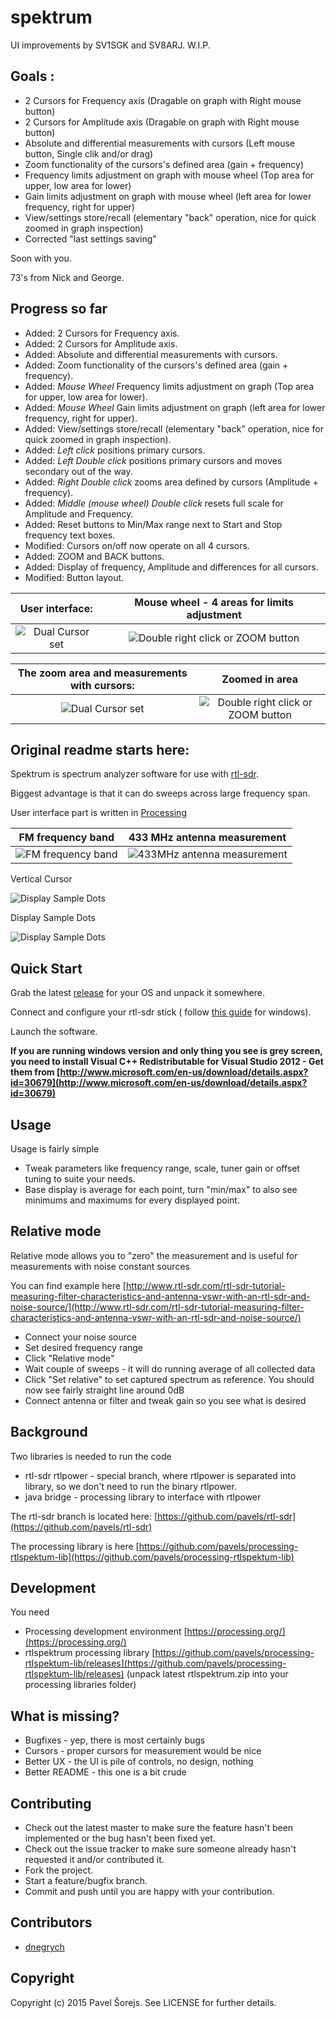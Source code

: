 spektrum
==========
UI improvements by SV1SGK and SV8ARJ. W.I.P.

Goals : 
-------
- 2 Cursors for Frequency axis (Dragable on graph with Right mouse button)
- 2 Cursors for Amplitude axis (Dragable on graph with Right mouse button)
- Absolute and differential measurements with cursors (Left mouse button, Single clik and/or drag)
- Zoom functionality of the cursors's defined area (gain + frequency)
- Frequency limits adjustment on graph with mouse wheel (Top area for upper, low area for lower)
- Gain limits adjustment on graph with mouse wheel (left area for lower frequency, right for upper)
- View/settings store/recall (elementary "back" operation, nice for quick zoomed in graph inspection)
- Corrected "last settings saving"

Soon with you.

73's from Nick and George.

Progress so far 
---------------
- Added: 2 Cursors for Frequency axis.
- Added: 2 Cursors for Amplitude axis.
- Added: Absolute and differential measurements with cursors.
- Added: Zoom functionality of the cursors's defined area (gain + frequency).
- Added: _Mouse Wheel_ Frequency limits adjustment on graph (Top area for upper, low area for lower).
- Added: _Mouse Wheel_ Gain limits adjustment on graph (left area for lower frequency, right for upper).
- Added: View/settings store/recall (elementary "back" operation, nice for quick zoomed in graph inspection).
- Added: _Left click_ positions primary cursors.
- Added: _Left Double click_ positions primary cursors and moves secondary out of the way.
- Added: _Right Double click_ zooms area defined by cursors (Amplitude + frequency).
- Added: _Middle (mouse wheel) Double click_ resets full scale for Amplitude and Frequency.
- Added: Reset buttons to Min/Max range next to Start and Stop frequency text boxes.
- Modified: Cursors on/off now operate on all 4 cursors.
- Added: ZOOM and BACK buttons.
- Added: Display of frequency, Amplitude and differences for all cursors.
- Modified: Button layout.

User interface: | Mouse wheel - 4 areas for limits adjustment 
:-------------------------: | :-------------------------:
![ Dual Cursor set ](https://github.com/SV8ARJ/spektrum/blob/master/screenshots/DefiningAreaWithCursors01.png) |![Double right click or ZOOM button ](https://github.com/SV8ARJ/spektrum/blob/master/screenshots/ChangingLowLimit.png)

The zoom area and measurements with cursors: | Zoomed in area 
:-------------------------: | :-------------------------:
![ Dual Cursor set ](https://github.com/SV8ARJ/spektrum/blob/master/screenshots/ZoomArea01.png) |![Double right click or ZOOM button ](https://github.com/SV8ARJ/spektrum/blob/master/screenshots/ZoomArea02.png)


Original readme starts here:
----------------------------



Spektrum is spectrum analyzer software for use with [rtl-sdr](http://sdr.osmocom.org/trac/wiki/rtl-sdr).

Biggest advantage is that it can do sweeps across large frequency span.

User interface part is written in [Processing](https://processing.org/)

FM frequency band             |  433 MHz antenna measurement
:-------------------------:|:-------------------------:
![ FM frequency band ](https://raw.githubusercontent.com/pavels/spektrum/master/screenshots/screen1.png)  |  ![ 433MHz antenna measurement ](https://raw.githubusercontent.com/pavels/spektrum/master/screenshots/screen2.png)

Vertical Cursor

![ Display Sample Dots ](https://raw.githubusercontent.com/dnegrych/spektrum/master/screenshots/screenVerticalCursor.png)

Display Sample Dots

![ Display Sample Dots ](https://raw.githubusercontent.com/dnegrych/spektrum/master/screenshots/screenShowSampleDots.png)

Quick Start
-----------

Grab the latest [release](https://github.com/pavels/spektrum/releases) for your OS and unpack it somewhere.

Connect and configure your rtl-sdr stick ( follow [this guide](http://rtlsdr.org/softwarewindows) for windows).

Launch the software.

**If you are running windows version and only thing you see is grey screen, you need to install Visual C++ Redistributable for Visual Studio 2012 - Get them from [http://www.microsoft.com/en-us/download/details.aspx?id=30679](http://www.microsoft.com/en-us/download/details.aspx?id=30679)**

Usage
-----

Usage is fairly simple

* Tweak parameters like frequency range, scale, tuner gain or offset tuning to suite your needs.
* Base display is average for each point, turn "min/max" to also see minimums and maximums for every displayed point.

Relative mode
-----

Relative mode allows you to "zero" the measurement and is useful for measurements with noise constant sources

You can find example here [http://www.rtl-sdr.com/rtl-sdr-tutorial-measuring-filter-characteristics-and-antenna-vswr-with-an-rtl-sdr-and-noise-source/](http://www.rtl-sdr.com/rtl-sdr-tutorial-measuring-filter-characteristics-and-antenna-vswr-with-an-rtl-sdr-and-noise-source/)

* Connect your noise source
* Set desired frequency range
* Click "Relative mode"
* Wait couple of sweeps - it will do running average of all collected data
* Click "Set relative" to set captured spectrum as reference. You should now see fairly straight line around 0dB
* Connect antenna or filter and tweak gain so you see what is desired

Background
----

Two libraries is needed to run the code

* rtl-sdr rtlpower - special branch, where rtlpower is separated into library, so we don't need to run the binary rtlpower. 
* java bridge - processing library to interface with rtlpower

The rtl-sdr branch is located here: [https://github.com/pavels/rtl-sdr](https://github.com/pavels/rtl-sdr)

The processing library is here [https://github.com/pavels/processing-rtlspektum-lib](https://github.com/pavels/processing-rtlspektum-lib)

Development
----

You need 

* Processing development environment [https://processing.org/](https://processing.org/)
* rtlspektrum processing library [https://github.com/pavels/processing-rtlspektum-lib/releases](https://github.com/pavels/processing-rtlspektum-lib/releases) (unpack latest rtlspektrum.zip into your processing libraries folder)

What is missing?
----

* Bugfixes - yep, there is most certainly bugs
* Cursors - proper cursors for measurement would be nice
* Better UX - the UI is pile of controls, no design, nothing
* Better README - this one is a bit crude


Contributing
-----
 
* Check out the latest master to make sure the feature hasn't been implemented or the bug hasn't been fixed yet.
* Check out the issue tracker to make sure someone already hasn't requested it and/or contributed it.
* Fork the project.
* Start a feature/bugfix branch.
* Commit and push until you are happy with your contribution.

Contributors
-----
 * [dnegrych](https://github.com/dnegrych)

Copyright
-----

Copyright (c) 2015 Pavel Šorejs. See LICENSE for further details.
